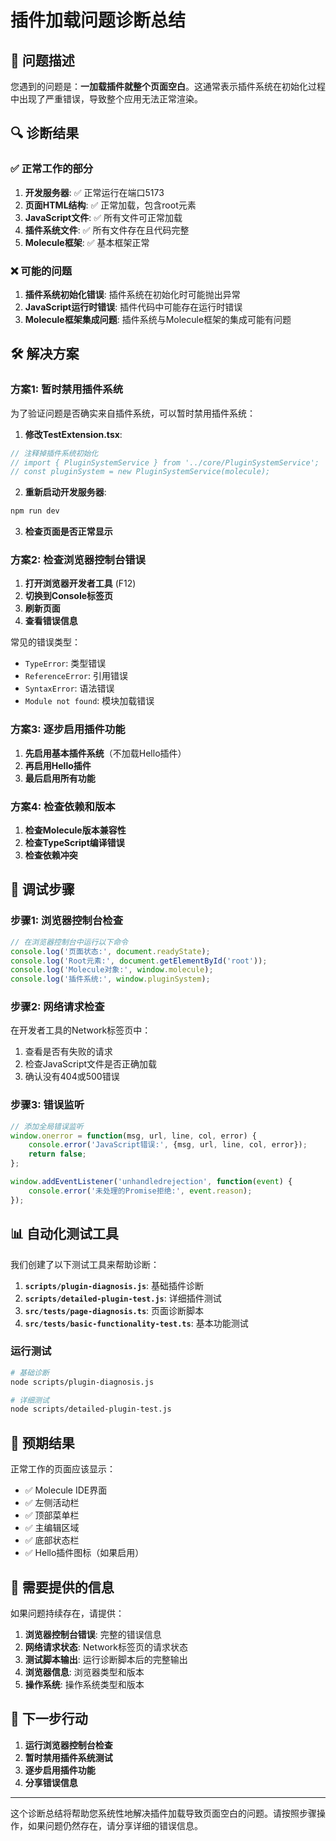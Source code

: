 # 插件加载问题诊断总结

## 🚨 问题描述

您遇到的问题是：**一加载插件就整个页面空白**。这通常表示插件系统在初始化过程中出现了严重错误，导致整个应用无法正常渲染。

## 🔍 诊断结果

### ✅ 正常工作的部分

1. **开发服务器**: ✅ 正常运行在端口5173
2. **页面HTML结构**: ✅ 正常加载，包含root元素
3. **JavaScript文件**: ✅ 所有文件可正常加载
4. **插件系统文件**: ✅ 所有文件存在且代码完整
5. **Molecule框架**: ✅ 基本框架正常

### ❌ 可能的问题

1. **插件系统初始化错误**: 插件系统在初始化时可能抛出异常
2. **JavaScript运行时错误**: 插件代码中可能存在运行时错误
3. **Molecule框架集成问题**: 插件系统与Molecule框架的集成可能有问题

## 🛠️ 解决方案

### 方案1: 暂时禁用插件系统

为了验证问题是否确实来自插件系统，可以暂时禁用插件系统：

1. **修改TestExtension.tsx**:
```typescript
// 注释掉插件系统初始化
// import { PluginSystemService } from '../core/PluginSystemService';
// const pluginSystem = new PluginSystemService(molecule);
```

2. **重新启动开发服务器**:
```bash
npm run dev
```

3. **检查页面是否正常显示**

### 方案2: 检查浏览器控制台错误

1. **打开浏览器开发者工具** (F12)
2. **切换到Console标签页**
3. **刷新页面**
4. **查看错误信息**

常见的错误类型：
- `TypeError`: 类型错误
- `ReferenceError`: 引用错误
- `SyntaxError`: 语法错误
- `Module not found`: 模块加载错误

### 方案3: 逐步启用插件功能

1. **先启用基本插件系统**（不加载Hello插件）
2. **再启用Hello插件**
3. **最后启用所有功能**

### 方案4: 检查依赖和版本

1. **检查Molecule版本兼容性**
2. **检查TypeScript编译错误**
3. **检查依赖冲突**

## 🔧 调试步骤

### 步骤1: 浏览器控制台检查

```javascript
// 在浏览器控制台中运行以下命令
console.log('页面状态:', document.readyState);
console.log('Root元素:', document.getElementById('root'));
console.log('Molecule对象:', window.molecule);
console.log('插件系统:', window.pluginSystem);
```

### 步骤2: 网络请求检查

在开发者工具的Network标签页中：
1. 查看是否有失败的请求
2. 检查JavaScript文件是否正确加载
3. 确认没有404或500错误

### 步骤3: 错误监听

```javascript
// 添加全局错误监听
window.onerror = function(msg, url, line, col, error) {
    console.error('JavaScript错误:', {msg, url, line, col, error});
    return false;
};

window.addEventListener('unhandledrejection', function(event) {
    console.error('未处理的Promise拒绝:', event.reason);
});
```

## 📊 自动化测试工具

我们创建了以下测试工具来帮助诊断：

1. **`scripts/plugin-diagnosis.js`**: 基础插件诊断
2. **`scripts/detailed-plugin-test.js`**: 详细插件测试
3. **`src/tests/page-diagnosis.ts`**: 页面诊断脚本
4. **`src/tests/basic-functionality-test.ts`**: 基本功能测试

### 运行测试

```bash
# 基础诊断
node scripts/plugin-diagnosis.js

# 详细测试
node scripts/detailed-plugin-test.js
```

## 🎯 预期结果

正常工作的页面应该显示：
- ✅ Molecule IDE界面
- ✅ 左侧活动栏
- ✅ 顶部菜单栏
- ✅ 主编辑区域
- ✅ 底部状态栏
- ✅ Hello插件图标（如果启用）

## 📝 需要提供的信息

如果问题持续存在，请提供：

1. **浏览器控制台错误**: 完整的错误信息
2. **网络请求状态**: Network标签页的请求状态
3. **测试脚本输出**: 运行诊断脚本后的完整输出
4. **浏览器信息**: 浏览器类型和版本
5. **操作系统**: 操作系统类型和版本

## 🔄 下一步行动

1. **运行浏览器控制台检查**
2. **暂时禁用插件系统测试**
3. **逐步启用插件功能**
4. **分享错误信息**

---

这个诊断总结将帮助您系统性地解决插件加载导致页面空白的问题。请按照步骤操作，如果问题仍然存在，请分享详细的错误信息。
